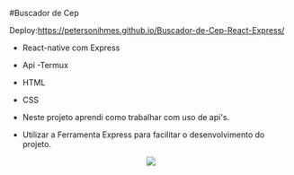 #Buscador de Cep

Deploy:https://petersonihmes.github.io/Buscador-de-Cep-React-Express/ 

- React-native com Express
- Api
-Termux
- HTML
- CSS

- Neste projeto aprendi como trabalhar com uso de api's.
- Utilizar a Ferramenta Express para facilitar o desenvolvimento do projeto.

<div align="center">
<img src="https://user-images.githubusercontent.com/118133517/209168177-e9d1cd14-ab0f-4ffc-b193-d2421b04829f.png"/>
</div>

